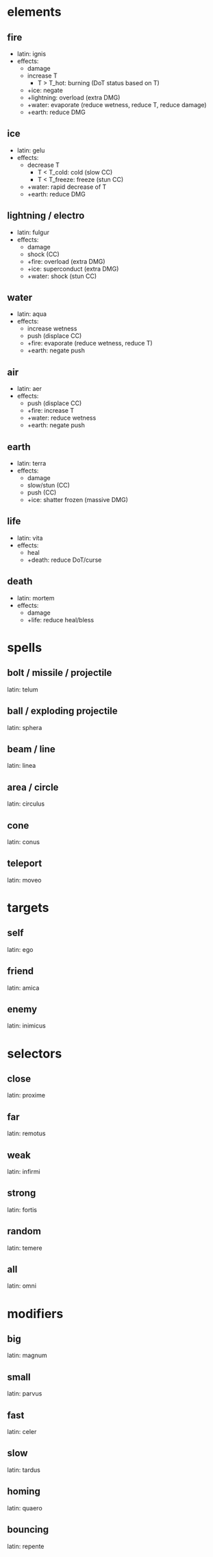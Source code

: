# elements

## fire

* latin: ignis
* effects:
  * damage
  * increase T
    * T > T_hot: burning (DoT status based on T)
  * +ice: negate
  * +lightning: overload (extra DMG)
  * +water: evaporate (reduce wetness, reduce T, reduce damage)
  * +earth: reduce DMG


## ice

* latin: gelu
* effects:
  * decrease T
    * T < T_cold: cold (slow CC)
    * T < T_freeze: freeze (stun CC)
  * +water: rapid decrease of T
  * +earth: reduce DMG


## lightning / electro

* latin: fulgur
* effects:
  * damage
  * shock (CC)
  * +fire: overload (extra DMG)
  * +ice: superconduct (extra DMG)
  * +water: shock (stun CC)


## water

* latin: aqua
* effects:
  * increase wetness
  * push (displace CC)
  * +fire: evaporate (reduce wetness, reduce T)
  * +earth: negate push


## air

* latin: aer
* effects:
  * push (displace CC)
  * +fire: increase T
  * +water: reduce wetness
  * +earth: negate push


## earth

* latin: terra
* effects:
  * damage
  * slow/stun (CC)
  * push (CC)
  * +ice: shatter frozen (massive DMG)

## life

* latin: vita
* effects:
  * heal
  * +death: reduce DoT/curse

## death

* latin: mortem
* effects:
  * damage
  * +life: reduce heal/bless


# spells

## bolt / missile / projectile

latin: telum

## ball / exploding projectile

latin: sphera

## beam / line

latin: linea

## area / circle

latin: circulus

## cone

latin: conus

## teleport

latin: moveo


# targets

## self

latin: ego

## friend

latin: amica

## enemy

latin: inimicus


# selectors

## close

latin: proxime

## far

latin: remotus

## weak

latin: infirmi

## strong

latin: fortis

## random

latin: temere

## all

latin: omni



# modifiers
## big

latin: magnum

## small

latin: parvus

## fast

latin: celer

## slow

latin: tardus

## homing

latin: quaero

## bouncing

latin: repente
